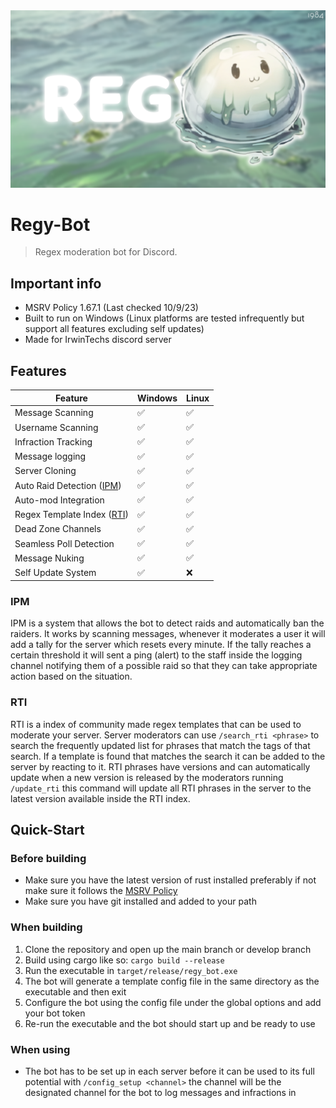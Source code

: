 <img src=".github/assets/regy_banner.png">

# Regy-Bot

> Regex moderation bot for Discord.

## Important info

* MSRV Policy 1.67.1 (Last checked 10/9/23)
* Built to run on Windows (Linux platforms are tested infrequently but support all features excluding self updates)
* Made for IrwinTechs discord server

## Features

| Feature         |  Windows  |  Linux  |
|-----------------|-----------|---------|
| Message Scanning                   | ✅ | ✅ |
| Username Scanning                  | ✅ | ✅ |
| Infraction Tracking                | ✅ | ✅ |
| Message logging                    | ✅ | ✅ |
| Server Cloning                     | ✅ | ✅ |
| Auto Raid Detection ([IPM](#IPM))  | ✅ | ✅ |
| Auto-mod Integration               | ✅ | ✅ |
| Regex Template Index ([RTI](#RTI)) | ✅ | ✅ |
| Dead Zone Channels                 | ✅ | ✅ |
| Seamless Poll Detection            | ✅ | ✅ |
| Message Nuking                     | ✅ | ✅ |
| Self Update System                 | ✅ | ❌ |

### IPM

IPM is a system that allows the bot to detect raids and automatically ban the raiders. It works by scanning messages, whenever it moderates a user it will add a tally for the server which resets every minute. If the tally reaches a certain threshold it will sent a ping (alert) to the staff inside the logging channel notifying them of a possible raid so that they can take appropriate action based on the situation.

### RTI

RTI is a index of community made regex templates that can be used to moderate your server. Server moderators can use `/search_rti <phrase>` to search the frequently updated list for phrases that match the tags of that search. If a template is found that matches the search it can be added to the server by reacting to it. RTI phrases have versions and can automatically update when a new version is released by the moderators running `/update_rti` this command will update all RTI phrases in the server to the latest version available inside the RTI index.

## Quick-Start

### Before building

* Make sure you have the latest version of rust installed preferably if not make sure it follows the [MSRV Policy](#important-info)
* Make sure you have git installed and added to your path

### When building

1. Clone the repository and open up the main branch or develop branch
2. Build using cargo like so: `cargo build --release`
3. Run the executable in `target/release/regy_bot.exe`
4. The bot will generate a template config file in the same directory as the executable and then exit
5. Configure the bot using the config file under the global options and add your bot token
6. Re-run the executable and the bot should start up and be ready to use

### When using

* The bot has to be set up in each server before it can be used to its full potential with `/config_setup <channel>` the channel will be the designated channel for the bot to log messages and infractions in
